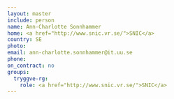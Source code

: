```yaml
---
layout: master
include: person
name: Ann-Charlotte Sonnhammer
home: <a href="http://www.snic.vr.se/">SNIC</a>
country: SE
photo:
email: ann-charlotte.sonnhammer@it.uu.se
phone:
on_contract: no
groups:
  tryggve-rg:
    role: <a href="http://www.snic.vr.se/">SNIC</a>
---
```

